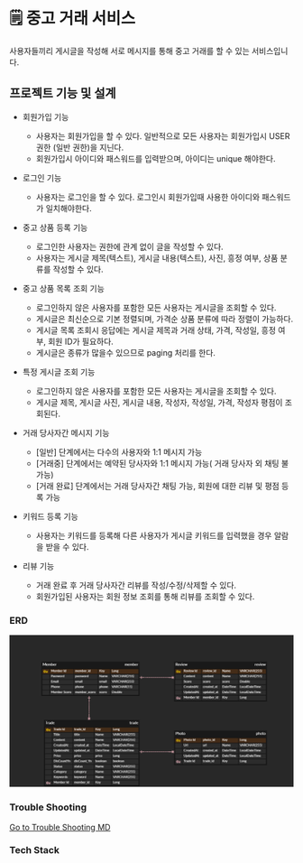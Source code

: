 # 🗒 중고 거래 서비스

사용자들끼리 게시글을 작성해 서로 메시지를 통해 중고 거래를 할 수 있는 서비스입니다. 

## 프로젝트 기능 및 설계
- 회원가입 기능
  - 사용자는 회원가입을 할 수 있다. 일반적으로 모든 사용자는 회원가입시 USER 권한 (일반 권한)을 지닌다. 
  - 회원가입시 아이디와 패스워드를 입력받으며, 아이디는 unique 해야한다. 

- 로그인 기능
  - 사용자는 로그인을 할 수 있다. 로그인시 회원가입때 사용한 아이디와 패스워드가 일치해야한다. 

- 중고 상품 등록 기능 
  - 로그인한 사용자는 권한에 관계 없이 글을 작성할 수 있다. 
  - 사용자는 게시글 제목(텍스트), 게시글 내용(텍스트), 사진, 흥정 여부, 상품 분류를 작성할 수 있다.
  

- 중고 상품 목록 조회 기능 
  - 로그인하지 않은 사용자를 포함한 모든 사용자는 게시글을 조회할 수 있다. 
  - 게시글은 최신순으로 기본 정렬되며, 가격순 상품 분류에 따라 정렬이 가능하다.
  - 게시글 목록 조회시 응답에는 게시글 제목과 거래 상태, 가격, 작성일, 흥정 여부, 회원 ID가 필요하다.
  - 게시글은 종류가 많을수 있으므로 paging 처리를 한다. 

- 특정 게시글 조회 기능
  - 로그인하지 않은 사용자를 포함한 모든 사용자는 게시글을 조회할 수 있다. 
  - 게시글 제목, 게시글 사진, 게시글 내용, 작성자, 작성일, 가격, 작성자 평점이 조회된다. 
  
- 거래 당사자간 메시지 기능
  - [일반] 단계에서는 다수의 사용자와 1:1 메시지 가능
  - [거래중] 단계에서는 예약된 당사자와 1:1 메시지 가능( 거래 당사자 외 채팅 불가능)
  - [거래 완료] 단계에서는 거래 당사자간 채팅 가능, 회원에 대한 리뷰 및 평점 등록 가능

- 키워드 등록 기능
  - 사용자는 키워드를 등록해 다른 사용자가 게시글 키워드를 입력했을 경우 알람을 받을 수 있다.
- 리뷰 기능
  - 거래 완료 후 거래 당사자간 리뷰를 작성/수정/삭제할 수 있다.
  - 회원가입된 사용자는 회원 정보 조회를 통해 리뷰를 조회할 수 있다.


### ERD
![erd.png](doc/img/erd.png)

### Trouble Shooting
[Go to Trouble Shooting MD](doc/TROUBLE_SHOOTING.md)

### Tech Stack





  